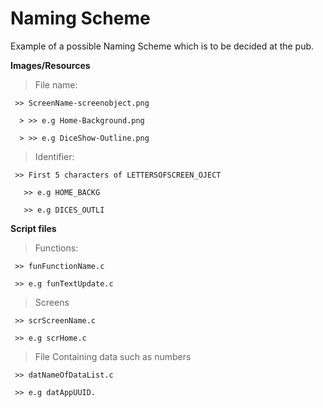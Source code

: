 # Naming Scheme
Example of a possible Naming Scheme which is to be decided at the pub.

**Images/Resources**

  > File name:
  
     >> ScreenName-screenobject.png
    
      > >> e.g Home-Background.png
      
      > >> e.g DiceShow-Outline.png
      
  > Identifier:
  
     >> First 5 characters of LETTERSOFSCREEN_OJECT
    
       >> e.g HOME_BACKG
    
       >> e.g DICES_OUTLI
      
 **Script files**

  > Functions:

     >> funFunctionName.c
    
     >> e.g funTextUpdate.c
  
  > Screens
  
     >> scrScreenName.c
    
     >> e.g scrHome.c
    
  > File Containing data such as numbers
  
     >> datNameOfDataList.c
    
     >> e.g datAppUUID.
   
